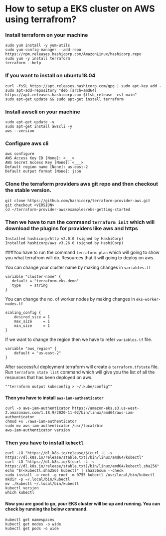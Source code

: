 # How to setup a EKS cluster on AWS using terrafrom?
### Install terraform on your machine
```
sudo yum install -y yum-utils
sudo yum-config-manager --add-repo https://rpm.releases.hashicorp.com/AmazonLinux/hashicorp.repo
sudo yum -y install terraform
terraform --help
```

### If you want to install on ubuntu18.04

```
curl -fsSL https://apt.releases.hashicorp.com/gpg | sudo apt-key add -
sudo apt-add-repository "deb [arch=amd64] https://apt.releases.hashicorp.com $(lsb_release -cs) main"
sudo apt-get update && sudo apt-get install terraform
```

### Install awscli on your machine


```
sudo apt-get update -y
sudo apt-get install awscli -y
aws --version
```

### Configure aws cli
```
aws configure
AWS Access Key ID [None]: <___>
AWS Secret Access Key [None]: <___>
Default region name [None]: us-east-2
Default output format [None]: json
```

### Clone the terraform providers aws git repo and then checkout the stable version.

```
git clone https://github.com/hashicorp/terraform-provider-aws.git
git checkout <VERSION>
cd ~/terraform-provider-aws/examples/eks-getting-started
```

### Then we have to run the command ```terraform init``` which will download the plugins for providers like aws and https

```
Installed hashicorp/http v2.0.0 (signed by HashiCorp)
Installed hashicorp/aws v3.26.0 (signed by HashiCorp)
```

###You have to run the command ```terraform plan``` which will going to show you what terrafrom will do. Resources that it will going to deploy on aws.
	
You can change your cluster name by making changes in ```variables.tf```

```
variable "cluster-name" {
   default = "terraform-eks-demo"
   type    = string
}
```

You can change the no. of worker nodes by making changes in ```eks-worker-nodes.tf```
```
scaling_config {
    desired_size = 1
    max_size     = 1
    min_size     = 1   
}
```
						
If we want to change the region then we have to refer ```variables.tf``` file.

```
variable "aws_region" {
    default = "us-east-2"
}
```
	
After successful deployment terraform will create a ```terraform.tfstate``` file. Run ```terraform state list``` command which will give you the list of all the resources that has been deployed on aws.
```
""terraform output kubeconfig > ~/.kube/config""
```

#### Then you have to install ```aws-iam-authenticator```
	
```
curl -o aws-iam-authenticator https://amazon-eks.s3.us-west-2.amazonaws.com/1.18.9/2020-11-02/bin/linux/amd64/aws-iam-authenticator
chmod +x ./aws-iam-authenticator
sudo mv aws-iam-authenticator /usr/local/bin
aws-iam-authenticator version
```

### Then you have to install ```kubectl```
```
curl -LO "https://dl.k8s.io/release/$(curl -L -s https://dl.k8s.io/release/stable.txt)/bin/linux/amd64/kubectl"
curl -LO "https://dl.k8s.io/$(curl -L -s https://dl.k8s.io/release/stable.txt)/bin/linux/amd64/kubectl.sha256"
echo "$(<kubectl.sha256) kubectl" | sha256sum --check
sudo install -o root -g root -m 0755 kubectl /usr/local/bin/kubectl
mkdir -p ~/.local/bin/kubectl
mv ./kubectl ~/.local/bin/kubectl
kubectl version
which kubectl
```
#### Now you are good to go, your EKS cluster will be up and running. You can check by running the below command.
```
kubectl get namespaces
kubectl get nodes -o wide
kubectl get pods -o wide
```
